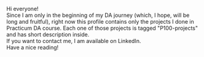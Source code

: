 Hi everyone!<br> 
Since I am only in the beginning of my DA journey (which, I hope, will be long and fruitful), 
right now this profile contains only the projects I done in Practicum DA course. 
Each one of those projects is tagged "P100-projects" and has short description inside.<br> 
If you want to contact me, I am available on LinkedIn. <br>
Have a nice reading!
